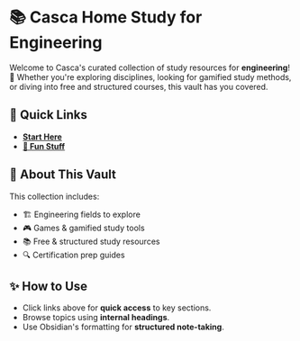 # 📚 Casca Home Study for Engineering

Welcome to Casca's curated collection of study resources for **engineering**! 🚀 Whether you're exploring disciplines, looking for gamified study methods, or diving into free and structured courses, this vault has you covered.

## 🔗 Quick Links
- **[Start Here](https://your-github-username.github.io/your-repo-name/#-casca-home-study-for-engineering)**
- **[🎉 Fun Stuff](https://your-github-username.github.io/your-repo-name/#-fun-stuff-)**

## 📌 About This Vault
This collection includes:
- 🏗️ Engineering fields to explore
- 🎮 Games & gamified study tools
- 📚 Free & structured study resources
- 🔍 Certification prep guides

## ✨ How to Use
- Click links above for **quick access** to key sections.
- Browse topics using **internal headings**.
- Use Obsidian's formatting for **structured note-taking**.

